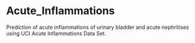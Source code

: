 # Acute_Inflammations
Prediction of acute inflammations of urinary bladder and acute nephritises using UCI  Acute Inflammations Data Set.
